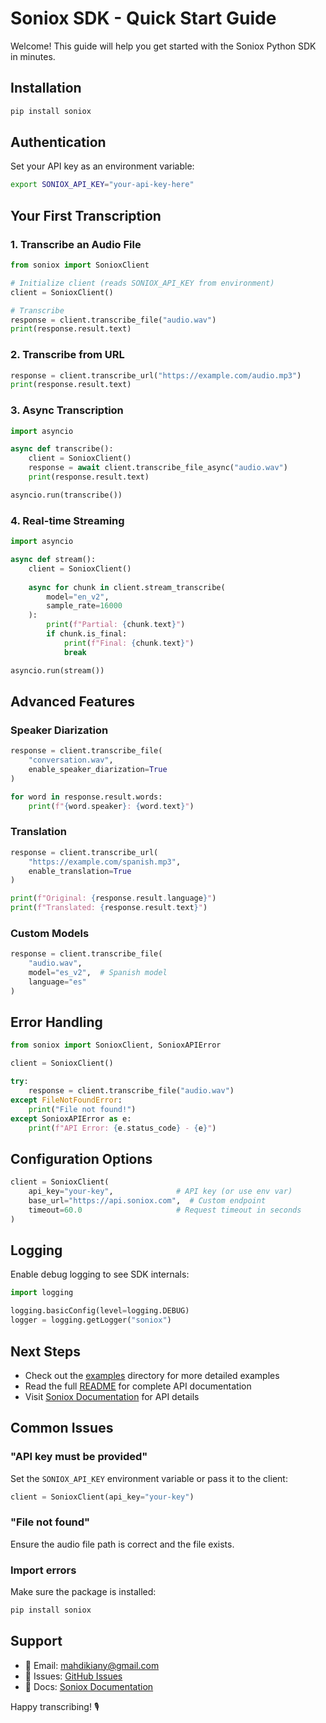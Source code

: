 # Soniox SDK - Quick Start Guide

Welcome! This guide will help you get started with the Soniox Python SDK in minutes.

## Installation

```bash
pip install soniox
```

## Authentication

Set your API key as an environment variable:

```bash
export SONIOX_API_KEY="your-api-key-here"
```

## Your First Transcription

### 1. Transcribe an Audio File

```python
from soniox import SonioxClient

# Initialize client (reads SONIOX_API_KEY from environment)
client = SonioxClient()

# Transcribe
response = client.transcribe_file("audio.wav")
print(response.result.text)
```

### 2. Transcribe from URL

```python
response = client.transcribe_url("https://example.com/audio.mp3")
print(response.result.text)
```

### 3. Async Transcription

```python
import asyncio

async def transcribe():
    client = SonioxClient()
    response = await client.transcribe_file_async("audio.wav")
    print(response.result.text)

asyncio.run(transcribe())
```

### 4. Real-time Streaming

```python
import asyncio

async def stream():
    client = SonioxClient()
    
    async for chunk in client.stream_transcribe(
        model="en_v2",
        sample_rate=16000
    ):
        print(f"Partial: {chunk.text}")
        if chunk.is_final:
            print(f"Final: {chunk.text}")
            break

asyncio.run(stream())
```

## Advanced Features

### Speaker Diarization

```python
response = client.transcribe_file(
    "conversation.wav",
    enable_speaker_diarization=True
)

for word in response.result.words:
    print(f"{word.speaker}: {word.text}")
```

### Translation

```python
response = client.transcribe_url(
    "https://example.com/spanish.mp3",
    enable_translation=True
)

print(f"Original: {response.result.language}")
print(f"Translated: {response.result.text}")
```

### Custom Models

```python
response = client.transcribe_file(
    "audio.wav",
    model="es_v2",  # Spanish model
    language="es"
)
```

## Error Handling

```python
from soniox import SonioxClient, SonioxAPIError

client = SonioxClient()

try:
    response = client.transcribe_file("audio.wav")
except FileNotFoundError:
    print("File not found!")
except SonioxAPIError as e:
    print(f"API Error: {e.status_code} - {e}")
```

## Configuration Options

```python
client = SonioxClient(
    api_key="your-key",              # API key (or use env var)
    base_url="https://api.soniox.com",  # Custom endpoint
    timeout=60.0                     # Request timeout in seconds
)
```

## Logging

Enable debug logging to see SDK internals:

```python
import logging

logging.basicConfig(level=logging.DEBUG)
logger = logging.getLogger("soniox")
```

## Next Steps

- Check out the [examples](examples/) directory for more detailed examples
- Read the full [README](README.md) for complete API documentation
- Visit [Soniox Documentation](https://soniox.com/docs/) for API details

## Common Issues

### "API key must be provided"
Set the `SONIOX_API_KEY` environment variable or pass it to the client:
```python
client = SonioxClient(api_key="your-key")
```

### "File not found"
Ensure the audio file path is correct and the file exists.

### Import errors
Make sure the package is installed:
```bash
pip install soniox
```

## Support

- 📧 Email: mahdikiany@gmail.com
- 🐛 Issues: [GitHub Issues](https://github.com/mahdikiani/soniox/issues)
- 📖 Docs: [Soniox Documentation](https://soniox.com/docs/)

Happy transcribing! 🎙️

